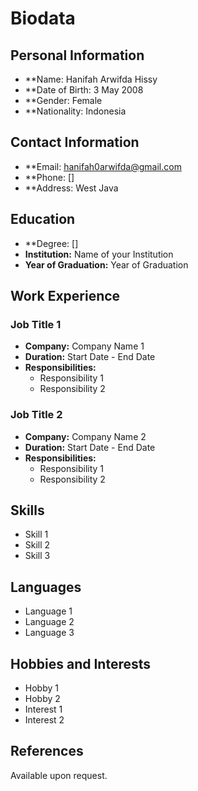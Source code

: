 # Biodata

## Personal Information
- **Name: Hanifah Arwifda Hissy
- **Date of Birth: 3 May 2008
- **Gender: Female
- **Nationality: Indonesia

## Contact Information
- **Email: hanifah0arwifda@gmail.com
- **Phone: [] 
- **Address: West Java

## Education
- **Degree: []
- **Institution:** Name of your Institution
- **Year of Graduation:** Year of Graduation

## Work Experience
### Job Title 1
- **Company:** Company Name 1
- **Duration:** Start Date - End Date
- **Responsibilities:**
  - Responsibility 1
  - Responsibility 2

### Job Title 2
- **Company:** Company Name 2
- **Duration:** Start Date - End Date
- **Responsibilities:**
  - Responsibility 1
  - Responsibility 2

## Skills
- Skill 1
- Skill 2
- Skill 3

## Languages
- Language 1
- Language 2
- Language 3

## Hobbies and Interests
- Hobby 1
- Hobby 2
- Interest 1
- Interest 2

## References
Available upon request.

